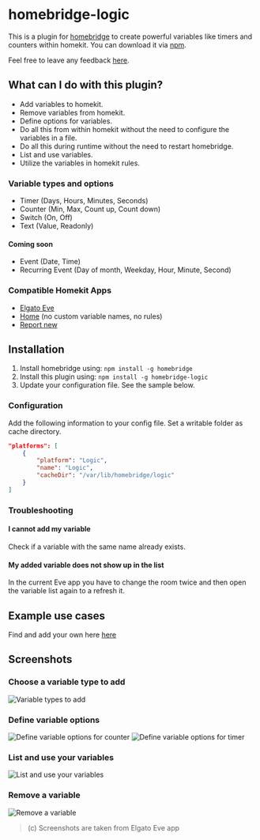 # homebridge-logic

This is a plugin for [homebridge](https://github.com/nfarina/homebridge) to create powerful variables like timers and counters within homekit. You can download it via [npm](https://www.npmjs.com/package/homebridge-logic).

Feel free to leave any feedback [here](https://github.com/naofireblade/homebridge-logic/issues).

## What can I do with this plugin?

- Add variables to homekit.
- Remove variables from homekit.
- Define options for variables.
- Do all this from within homekit without the need to configure the variables in a file.
- Do all this during runtime without the need to restart homebridge.
- List and use variables.
- Utilize the variables in homekit rules.

### Variable types and options

- Timer (Days, Hours, Minutes, Seconds)
- Counter (Min, Max, Count up, Count down)
- Switch (On, Off)
- Text (Value, Readonly)

#### Coming soon

- Event (Date, Time)
- Recurring Event (Day of month, Weekday, Hour, Minute, Second)

### Compatible Homekit Apps

- [Elgato Eve](https://itunes.apple.com/de/app/elgato-eve/id917695792)
- [Home](https://itunes.apple.com/de/app/home-hausautomatisierung/id995994352) (no custom variable names, no rules)
- [Report new](https://github.com/naofireblade/homebridge-logic/issues)

## Installation

1. Install homebridge using: `npm install -g homebridge`
2. Install this plugin using: `npm install -g homebridge-logic`
3. Update your configuration file. See the sample below.

### Configuration

Add the following information to your config file. Set a writable folder as cache directory.

```json
"platforms": [
	{
		"platform": "Logic",
		"name": "Logic",
		"cacheDir": "/var/lib/homebridge/logic"
	}
]
```

### Troubleshooting

#### I cannot add my variable
Check if a variable with the same name already exists.

#### My added variable does not show up in the list
In the current Eve app you have to change the room twice and then open the variable list again to a refresh it.

## Example use cases

Find and add your own here [here](https://github.com/naofireblade/homebridge-logic/wiki)

## Screenshots
### Choose a variable type to add
![Variable types to add](https://i.imgur.com/WMUG97gl.png)

### Define variable options
![Define variable options for counter](https://i.imgur.com/t70hl4Zl.png) ![Define variable options for timer](https://i.imgur.com/sfIx3URl.png)

### List and use your variables
![List and use your variables](https://i.imgur.com/03B2tQHl.png)

### Remove a variable
![Remove a variable](https://i.imgur.com/bJhrD42l.png)

>(c) Screenshots are taken from Elgato Eve app
